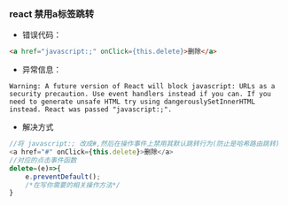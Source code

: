 ### react 禁用a标签跳转

- 错误代码：

```html
<a href="javascript:;" onClick={this.delete}>删除</a>
```

- 异常信息：

```
Warning: A future version of React will block javascript: URLs as a security precaution. Use event handlers instead if you can. If you need to generate unsafe HTML try using dangerouslySetInnerHTML instead. React was passed "javascript:;".
```

- 解决方式

```javascript
//将 javascript:; 改成#,然后在操作事件上禁用其默认跳转行为(防止是哈希路由跳转)
<a href="#" onClick={this.delete}>删除</a>
//对应的点击事件函数
delete=(e)=>{
	e.preventDefault();
	/*在写你需要的相关操作方法*/
}
```

